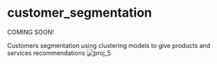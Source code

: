 # customer_segmentation
COMING SOON!

Customers segmentation using clustering models to give products and services recommendations
![proj_5](https://github.com/user-attachments/assets/4250af8b-6f75-4796-95e7-d9347f86b571)
